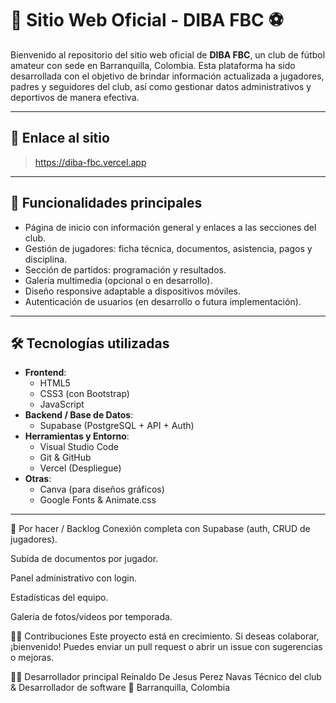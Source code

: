 # 🌟 Sitio Web Oficial - DIBA FBC ⚽

Bienvenido al repositorio del sitio web oficial de **DIBA FBC**, un club de fútbol amateur con sede en Barranquilla, Colombia. Esta plataforma ha sido desarrollada con el objetivo de brindar información actualizada a jugadores, padres y seguidores del club, así como gestionar datos administrativos y deportivos de manera efectiva.

---

## 🔗 Enlace al sitio
> https://diba-fbc.vercel.app 

---

## 📌 Funcionalidades principales

- Página de inicio con información general y enlaces a las secciones del club.
- Gestión de jugadores: ficha técnica, documentos, asistencia, pagos y disciplina.
- Sección de partidos: programación y resultados.
- Galería multimedia (opcional o en desarrollo).
- Diseño responsive adaptable a dispositivos móviles.
- Autenticación de usuarios (en desarrollo o futura implementación).

---

## 🛠️ Tecnologías utilizadas

- **Frontend**:
  - HTML5
  - CSS3 (con Bootstrap)
  - JavaScript
- **Backend / Base de Datos**:
  - Supabase (PostgreSQL + API + Auth)
- **Herramientas y Entorno**:
  - Visual Studio Code
  - Git & GitHub
  - Vercel (Despliegue)
- **Otras**:
  - Canva (para diseños gráficos)
  - Google Fonts & Animate.css

---

🧠 Por hacer / Backlog
 Conexión completa con Supabase (auth, CRUD de jugadores).

 Subida de documentos por jugador.

 Panel administrativo con login.

 Estadísticas del equipo.

 Galería de fotos/videos por temporada.

🙋‍♂️ Contribuciones
Este proyecto está en crecimiento. Si deseas colaborar, ¡bienvenido! Puedes enviar un pull request o abrir un issue con sugerencias o mejoras.

👨‍💻 Desarrollador principal
Reinaldo De Jesus Perez Navas
Técnico del club & Desarrollador de software
📍 Barranquilla, Colombia

